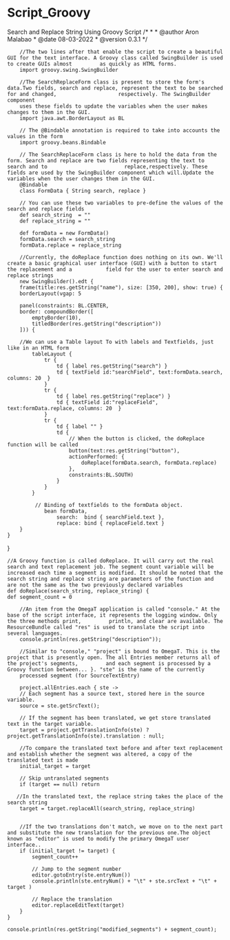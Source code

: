 # Script_Groovy
Search and Replace String Using Groovy Script
        /*
        *
        * @author  Aron Malabao
        * @date    08-03-2022
        * @version 0.3.1
        */
        
        //The two lines after that enable the script to create a beautiful GUI for the text interface. A Groovy class called SwingBuilder is used to create GUIs almost         as quickly as HTML forms.
        import groovy.swing.SwingBuilder
        
        //The SearchReplaceForm class is present to store the form's data.Two fields, search and replace, represent the text to be searched for and changed,                    respectively. The SwingBuilder component 
        uses these fields to update the variables when the user makes changes to them in the GUI.
        import java.awt.BorderLayout as BL
        
        // The @Bindable annotation is required to take into accounts the values in the form 
        import groovy.beans.Bindable
        
        // The SearchReplaceForm class is here to hold the data from the form. Search and replace are two fields representing the text to search and to                         replace,respectively. These fields are used by the SwingBuilder component which will.Update the variables when the user changes them in the GUI. 
        @Bindable
        class FormData { String search, replace }
        
        // You can use these two variables to pre-define the values of the search and replace fields
        def search_string  = ""
        def replace_string = ""
        
        def formData = new FormData()
        formData.search = search_string
        formData.replace = replace_string

        //Currently, the doReplace function does nothing on its own. We'll create a basic graphical user interface (GUI) with a button to start the replacement and a           field for the user to enter search and replace strings
        new SwingBuilder().edt {
        frame(title:res.getString("name"), size: [350, 200], show: true) {
        borderLayout(vgap: 5
        
        panel(constraints: BL.CENTER,
        border: compoundBorder([
            emptyBorder(10),
            titledBorder(res.getString("description"))
        ])) {
        
        //We can use a Table layout To with labels and Textfields, just like in an HTML form
            tableLayout {
                tr {
                    td { label res.getString("search") }
                    td { textField id:"searchField", text:formData.search, columns: 20  }
                }
                tr {
                    td { label res.getString("replace") }
                    td { textField id:"replaceField", text:formData.replace, columns: 20  }
                }
                tr {
                    td { label "" }
                    td {
                        // When the button is clicked, the doReplace function will be called
                        button(text:res.getString("button"),
                        actionPerformed: {
                            doReplace(formData.search, formData.replace)
                        },
                        constraints:BL.SOUTH)
                    }
                }
            }

             // Binding of textfields to the formData object.
                bean formData,
                    search:  bind { searchField.text },
                    replace: bind { replaceField.text }
        }
    }
}


    //A Groovy function is called doReplace. It will carry out the real search and text replacement job. The segment count variable will be increased each time a segment is modified. It should be noted that the search string and replace string are parameters of the function and are not the same as the two previously declared variables
    def doReplace(search_string, replace_string) {
    def segment_count = 0

        //An item from the OmegaT application is called "console." At the base of the script interface, it represents the logging window. Only the three methods print,         println, and clear are available. The ResourceBundle called "res" is used to translate the script into several languages.
        console.println(res.getString("description"));
    
        //Similar to "console," "project" is bound to OmegaT. This is the project that is presently open. The all Entries member returns all of the project's segments,         and each segment is processed by a Groovy function between... }. "ste" is the name of the currently 
        processed segment (for SourceTextEntry)
 
        project.allEntries.each { ste ->
        // Each segment has a source text, stored here in the source variable.
        source = ste.getSrcText();
        
        // If the segment has been translated, we get store translated text in the target variable.
        target = project.getTranslationInfo(ste) ? project.getTranslationInfo(ste).translation : null;
        
        //To compare the translated text before and after text replacement and establish whether the segment was altered, a copy of the translated text is made
        initial_target = target

        // Skip untranslated segments
        if (target == null) return

       //In the translated text, the replace string takes the place of the search string 
        target = target.replaceAll(search_string, replace_string)

     
        //If the two translations don't match, we move on to the next part and substitute the new translation for the previous one.The object known as "editor" is used to modify the primary OmegaT user interface..
        if (initial_target != target) {
            segment_count++
            
            // Jump to the segment number
            editor.gotoEntry(ste.entryNum())
            console.println(ste.entryNum() + "\t" + ste.srcText + "\t" + target )
           
            // Replace the translation
            editor.replaceEditText(target)
        }
    }

    console.println(res.getString("modified_segments") + segment_count);
